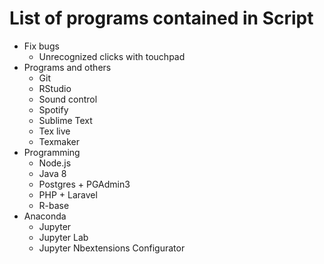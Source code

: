 # List of programs contained in Script

- Fix bugs
  - Unrecognized clicks with touchpad
- Programs and others
  - Git
  - RStudio
  - Sound control
  - Spotify
  - Sublime Text
  - Tex live
  - Texmaker
- Programming
  - Node.js
  - Java 8
  - Postgres + PGAdmin3
  - PHP + Laravel
  - R-base
- Anaconda
  - Jupyter
  - Jupyter Lab
  - Jupyter Nbextensions Configurator